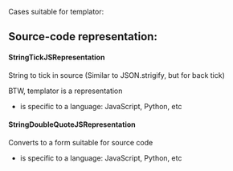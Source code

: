 Cases suitable for templator:

## Source-code representation:

#### StringTickJSRepresentation
String to tick in source
(Similar to JSON.strigify, but for back tick)

BTW, templator is a representation
* is specific to a language: JavaScript, Python, etc

#### StringDoubleQuoteJSRepresentation
Converts to a form suitable for source code
* is specific to a language: JavaScript, Python, etc
